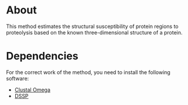 # About
This method estimates the structural susceptibility of protein regions to proteolysis based on the known three-dimensional structure of a protein.

# Dependencies
For the correct work of the method, you need to install the following software:
* [Clustal Omega](http://www.clustal.org/omega/)
* [DSSP](https://github.com/PDB-REDO/dssp) 